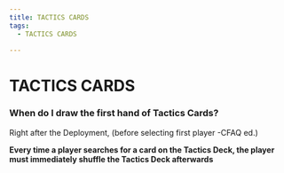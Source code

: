 ```yaml
---
title: TACTICS CARDS
tags:
  - TACTICS CARDS

---
```


# TACTICS CARDS

### When do I draw the first hand of Tactics Cards?


Right after the Deployment, (before selecting first player -CFAQ ed.)


**Every time a player searches for a card on the Tactics Deck, the player must immediately shuffle the Tactics Deck afterwards**
